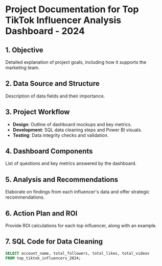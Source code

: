 # Project Documentation for Top TikTok Influencer Analysis Dashboard - 2024

## 1. Objective
Detailed explanation of project goals, including how it supports the marketing team.

## 2. Data Source and Structure
Description of data fields and their importance.

## 3. Project Workflow
- **Design**: Outline of dashboard mockups and key metrics.
- **Development**: SQL data cleaning steps and Power BI visuals.
- **Testing**: Data integrity checks and validation.

## 4. Dashboard Components
List of questions and key metrics answered by the dashboard.

## 5. Analysis and Recommendations
Elaborate on findings from each influencer's data and offer strategic recommendations.

## 6. Action Plan and ROI
Provide ROI calculations for each top influencer, along with an example.

## 7. SQL Code for Data Cleaning
```sql
SELECT account_name, total_followers, total_likes, total_videos
FROM top_tiktok_influencers_2024;
